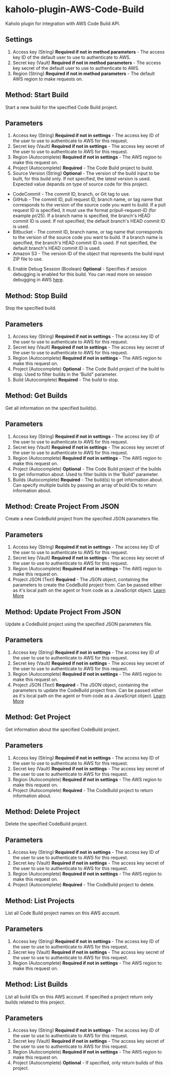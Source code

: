 # kaholo-plugin-AWS-Code-Build
Kaholo plugin for integration with AWS Code Build API.

##  Settings
1. Access key (String) **Required if not in method parameters** - The access key ID of the default user to use to authenticate to AWS.
2. Secret key (Vault) **Required if not in method parameters** - The access key secret of the default user to use to authenticate to AWS.
3. Region (String) **Required if not in method parameters** - The default AWS region to make requests on.

## Method: Start Build
Start a new build for the specified Code Build project.

## Parameters
1. Access key (String) **Required if not in settings** - The access key ID of the user to use to authenticate to AWS for this request.
2. Secret key (Vault) **Required if not in settings** - The access key secret of the user to use to authenticate to AWS for this request.
3. Region (Autocomplete) **Required if not in settings** - The AWS region to make this request on.
4. Project (Autocomplete) **Required** - The Code Build project to build.
5. Source Version (String) **Optional** - The version of the build input to be built, for this build only. If not specified, the latest version is used. Expected value depands on type of source code for this project.
* CodeCommit - The commit ID, branch, or Git tag to use.
* GitHub - The commit ID, pull request ID, branch name, or tag name that corresponds to the version of the source code you want to build. If a pull request ID is specified, it must use the format pr/pull-request-ID (for example pr/25). If a branch name is specified, the branch's HEAD commit ID is used. If not specified, the default branch's HEAD commit ID is used.
* Bitbucket - The commit ID, branch name, or tag name that corresponds to the version of the source code you want to build. If a branch name is specified, the branch's HEAD commit ID is used. If not specified, the default branch's HEAD commit ID is used.
* Amazon S3 - The version ID of the object that represents the build input ZIP file to use.
6. Enable Debug Session (Boolean) **Optional** - Specifies if session debugging is enabled for this build. You can read more on session debugging in AWS [here](https://docs.aws.amazon.com/codebuild/latest/userguide/session-manager.html).

## Method: Stop Build
Stop the specified build.

## Parameters
1. Access key (String) **Required if not in settings** - The access key ID of the user to use to authenticate to AWS for this request.
2. Secret key (Vault) **Required if not in settings** - The access key secret of the user to use to authenticate to AWS for this request.
3. Region (Autocomplete) **Required if not in settings** - The AWS region to make this request on.
4. Project (Autocomplete) **Optional** - The Code Build project of the build to stop. Used to filter builds in the 'Build" parameter.
5. Build (Autocomplete) **Required** - The build to stop.

## Method: Get Builds
Get all information on the specified build(s).

## Parameters
1. Access key (String) **Required if not in settings** - The access key ID of the user to use to authenticate to AWS for this request.
2. Secret key (Vault) **Required if not in settings** - The access key secret of the user to use to authenticate to AWS for this request.
3. Region (Autocomplete) **Required if not in settings** - The AWS region to make this request on.
4. Project (Autocomplete) **Optional** - The Code Build project of the builds to get information about. Used to filter builds in the 'Build" parameter.
5. Builds (Autocomplete) **Required** - The build(s) to get information about. Can specify multiple builds by passing an array of build IDs to return information about.

## Method: Create Project From JSON
Create a new CodeBuild project from the specified JSON parameters file.

## Parameters
1. Access key (String) **Required if not in settings** - The access key ID of the user to use to authenticate to AWS for this request.
2. Secret key (Vault) **Required if not in settings** - The access key secret of the user to use to authenticate to AWS for this request.
3. Region (Autocomplete) **Required if not in settings** - The AWS region to make this request on.
4. Project JSON (Text) **Required** - The JSON object, containing the parameters to create the CodeBuild project from. Can be passed either as it's local path on the agent or from code as a JavaScript object.
[Learn More](https://docs.aws.amazon.com/codebuild/latest/userguide/create-project-cli.html)

## Method: Update Project From JSON
Update a CodeBuild project using the specified JSON parameters file.

## Parameters
1. Access key (String) **Required if not in settings** - The access key ID of the user to use to authenticate to AWS for this request.
2. Secret key (Vault) **Required if not in settings** - The access key secret of the user to use to authenticate to AWS for this request.
3. Region (Autocomplete) **Required if not in settings** - The AWS region to make this request on.
4. Project JSON (Text) **Required** - The JSON object, containing the parameters to update the CodeBuild project from. Can be passed either as it's local path on the agent or from code as a JavaScript object.
[Learn More](https://docs.aws.amazon.com/codebuild/latest/userguide/change-project-cli.html)

## Method: Get Project
Get information about the specified CodeBuild project.

## Parameters
1. Access key (String) **Required if not in settings** - The access key ID of the user to use to authenticate to AWS for this request.
2. Secret key (Vault) **Required if not in settings** - The access key secret of the user to use to authenticate to AWS for this request.
3. Region (Autocomplete) **Required if not in settings** - The AWS region to make this request on.
4. Project (Autocomplete) **Required** - The CodeBuild project to return information about.

## Method: Delete Project
Delete the specified CodeBuild project.

## Parameters
1. Access key (String) **Required if not in settings** - The access key ID of the user to use to authenticate to AWS for this request.
2. Secret key (Vault) **Required if not in settings** - The access key secret of the user to use to authenticate to AWS for this request.
3. Region (Autocomplete) **Required if not in settings** - The AWS region to make this request on.
4. Project (Autocomplete) **Required** - The CodeBuild project to delete.

## Method: List Projects
List all Code Build project names on this AWS account.

## Parameters
1. Access key (String) **Required if not in settings** - The access key ID of the user to use to authenticate to AWS for this request.
2. Secret key (Vault) **Required if not in settings** - The access key secret of the user to use to authenticate to AWS for this request.
3. Region (Autocomplete) **Required if not in settings** - The AWS region to make this request on.

## Method: List Builds
List all build IDs on this AWS account. If specified a project return only builds related to this project.

## Parameters
1. Access key (String) **Required if not in settings** - The access key ID of the user to use to authenticate to AWS for this request.
2. Secret key (Vault) **Required if not in settings** - The access key secret of the user to use to authenticate to AWS for this request.
3. Region (Autocomplete) **Required if not in settings** - The AWS region to make this request on.
4. Project (Autocomplete) **Optional** - If specified, only return builds of this project.
